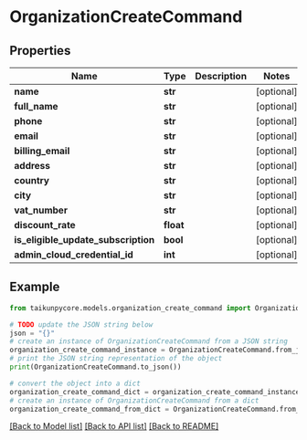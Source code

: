 # OrganizationCreateCommand


## Properties

Name | Type | Description | Notes
------------ | ------------- | ------------- | -------------
**name** | **str** |  | [optional] 
**full_name** | **str** |  | [optional] 
**phone** | **str** |  | [optional] 
**email** | **str** |  | [optional] 
**billing_email** | **str** |  | [optional] 
**address** | **str** |  | [optional] 
**country** | **str** |  | [optional] 
**city** | **str** |  | [optional] 
**vat_number** | **str** |  | [optional] 
**discount_rate** | **float** |  | [optional] 
**is_eligible_update_subscription** | **bool** |  | [optional] 
**admin_cloud_credential_id** | **int** |  | [optional] 

## Example

```python
from taikunpycore.models.organization_create_command import OrganizationCreateCommand

# TODO update the JSON string below
json = "{}"
# create an instance of OrganizationCreateCommand from a JSON string
organization_create_command_instance = OrganizationCreateCommand.from_json(json)
# print the JSON string representation of the object
print(OrganizationCreateCommand.to_json())

# convert the object into a dict
organization_create_command_dict = organization_create_command_instance.to_dict()
# create an instance of OrganizationCreateCommand from a dict
organization_create_command_from_dict = OrganizationCreateCommand.from_dict(organization_create_command_dict)
```
[[Back to Model list]](../README.md#documentation-for-models) [[Back to API list]](../README.md#documentation-for-api-endpoints) [[Back to README]](../README.md)


